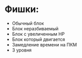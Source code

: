 # Фишки:
- Обычный блок
- Блок неразбиваемый
- Блок с увеличенным HP
- Блок который двигается
- Замедление времени на ПКМ
- 3 уровня
